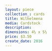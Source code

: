 ```yaml
---
layout: piece
collection_: cards
title: Wilhelmena
media: Cardstock
description:
dimensions: 4½ x 5½
price: $3.50
create_date: 2016
---
```

